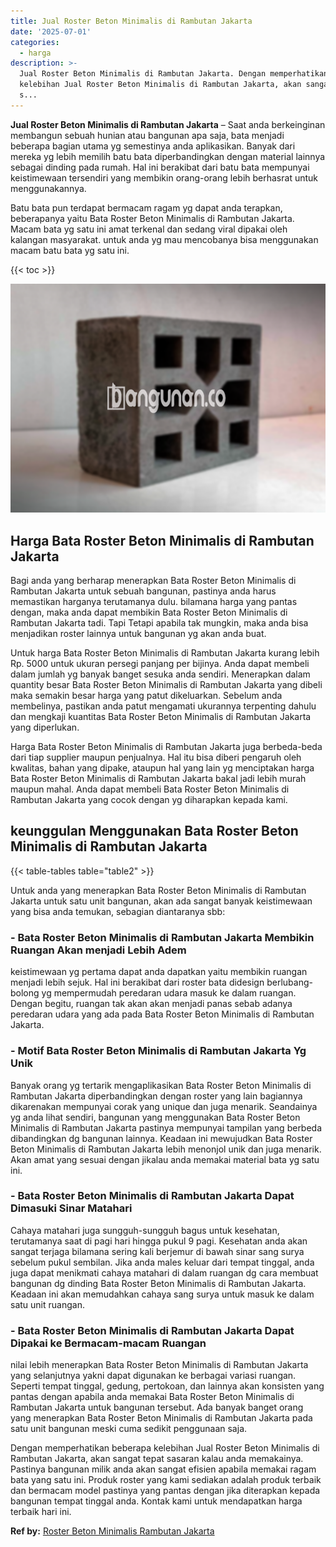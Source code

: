 ```yaml
---
title: Jual Roster Beton Minimalis di Rambutan Jakarta
date: '2025-07-01'
categories:
  - harga
description: >-
  Jual Roster Beton Minimalis di Rambutan Jakarta. Dengan memperhatikan beberapa
  kelebihan Jual Roster Beton Minimalis di Rambutan Jakarta, akan sangat tepat
  s...
---
```


**Jual Roster Beton Minimalis di Rambutan Jakarta** – Saat anda berkeinginan membangun sebuah hunian atau bangunan apa saja, bata menjadi beberapa bagian utama yg semestinya anda aplikasikan. Banyak dari mereka yg lebih memilih batu bata diperbandingkan dengan material lainnya sebagai dinding pada rumah. Hal ini berakibat dari batu bata mempunyai keistimewaan tersendiri yang membikin orang-orang lebih berhasrat untuk menggunakannya.

Batu bata pun terdapat bermacam ragam yg dapat anda terapkan, beberapanya yaitu Bata Roster Beton Minimalis di Rambutan Jakarta. Macam bata yg satu ini amat terkenal dan sedang viral dipakai oleh kalangan masyarakat. untuk anda yg mau mencobanya bisa menggunakan macam batu bata yg satu ini.

{{< toc >}}

![Jual Roster Beton Minimalis di Rambutan Jakarta](/images/bata-roster-minimalis-18.png)

## Harga Bata Roster Beton Minimalis di Rambutan Jakarta

Bagi anda yang berharap menerapkan Bata Roster Beton Minimalis di Rambutan Jakarta untuk sebuah bangunan, pastinya anda harus memastikan harganya terutamanya dulu. bilamana harga yang pantas dengan, maka anda dapat membikin Bata Roster Beton Minimalis di Rambutan Jakarta tadi. Tapi Tetapi apabila tak mungkin, maka anda bisa menjadikan roster lainnya untuk bangunan yg akan anda buat.

Untuk harga Bata Roster Beton Minimalis di Rambutan Jakarta kurang lebih Rp. 5000 untuk ukuran persegi panjang per bijinya. Anda dapat membeli dalam jumlah yg banyak banget sesuka anda sendiri. Menerapkan dalam quantity besar Bata Roster Beton Minimalis di Rambutan Jakarta yang dibeli maka semakin besar harga yang patut dikeluarkan. Sebelum anda membelinya, pastikan anda patut mengamati ukurannya terpenting dahulu dan mengkaji kuantitas Bata Roster Beton Minimalis di Rambutan Jakarta yang diperlukan.

Harga Bata Roster Beton Minimalis di Rambutan Jakarta juga berbeda-beda dari tiap supplier maupun penjualnya. Hal itu bisa diberi pengaruh oleh kwalitas, bahan yang dipake, ataupun hal yang lain yg menciptakan harga Bata Roster Beton Minimalis di Rambutan Jakarta bakal jadi lebih murah maupun mahal. Anda dapat membeli Bata Roster Beton Minimalis di Rambutan Jakarta yang cocok dengan yg diharapkan kepada kami.

## keunggulan Menggunakan Bata Roster Beton Minimalis di Rambutan Jakarta

{{< table-tables table="table2" >}}

Untuk anda yang menerapkan Bata Roster Beton Minimalis di Rambutan Jakarta untuk satu unit bangunan, akan ada sangat banyak keistimewaan yang bisa anda temukan, sebagian diantaranya sbb:

### \- Bata Roster Beton Minimalis di Rambutan Jakarta Membikin Ruangan Akan menjadi Lebih Adem

keistimewaan yg pertama dapat anda dapatkan yaitu membikin ruangan menjadi lebih sejuk. Hal ini berakibat dari roster bata didesign berlubang-bolong yg mempermudah peredaran udara masuk ke dalam ruangan. Dengan begitu, ruangan tak akan akan menjadi panas sebab adanya peredaran udara yang ada pada Bata Roster Beton Minimalis di Rambutan Jakarta.

### \- Motif Bata Roster Beton Minimalis di Rambutan Jakarta Yg Unik

Banyak orang yg tertarik mengaplikasikan Bata Roster Beton Minimalis di Rambutan Jakarta diperbandingkan dengan roster yang lain bagiannya dikarenakan mempunyai corak yang unique dan juga menarik. Seandainya yg anda lihat sendiri, bangunan yang menggunakan Bata Roster Beton Minimalis di Rambutan Jakarta pastinya mempunyai tampilan yang berbeda dibandingkan dg bangunan lainnya. Keadaan ini mewujudkan Bata Roster Beton Minimalis di Rambutan Jakarta lebih menonjol unik dan juga menarik. Akan amat yang sesuai dengan jikalau anda memakai material bata yg satu ini.

### \- Bata Roster Beton Minimalis di Rambutan Jakarta Dapat Dimasuki Sinar Matahari

Cahaya matahari juga sungguh-sungguh bagus untuk kesehatan, terutamanya saat di pagi hari hingga pukul 9 pagi. Kesehatan anda akan sangat terjaga bilamana sering kali berjemur di bawah sinar sang surya sebelum pukul sembilan. Jika anda males keluar dari tempat tinggal, anda juga dapat menikmati cahaya matahari di dalam ruangan dg cara membuat bangunan dg dinding Bata Roster Beton Minimalis di Rambutan Jakarta. Keadaan ini akan memudahkan cahaya sang surya untuk masuk ke dalam satu unit ruangan.

### \- Bata Roster Beton Minimalis di Rambutan Jakarta Dapat Dipakai ke Bermacam-macam Ruangan

nilai lebih menerapkan Bata Roster Beton Minimalis di Rambutan Jakarta yang selanjutnya yakni dapat digunakan ke berbagai variasi ruangan. Seperti tempat tinggal, gedung, pertokoan, dan lainnya akan konsisten yang pantas dengan apabila anda memakai Bata Roster Beton Minimalis di Rambutan Jakarta untuk bangunan tersebut. Ada banyak banget orang yang menerapkan Bata Roster Beton Minimalis di Rambutan Jakarta pada satu unit bangunan meski cuma sedikit penggunaan saja.

Dengan memperhatikan beberapa kelebihan Jual Roster Beton Minimalis di Rambutan Jakarta, akan sangat tepat sasaran kalau anda memakainya. Pastinya bangunan milik anda akan sangat efisien apabila memakai ragam bata yang satu ini. Produk roster yang kami sediakan adalah produk terbaik dan bermacam model pastinya yang pantas dengan jika diterapkan kepada bangunan tempat tinggal anda. Kontak kami untuk mendapatkan harga terbaik hari ini.

**Ref by:** [Roster Beton Minimalis Rambutan Jakarta](https://id.wikipedia.org/wiki/Roster)
